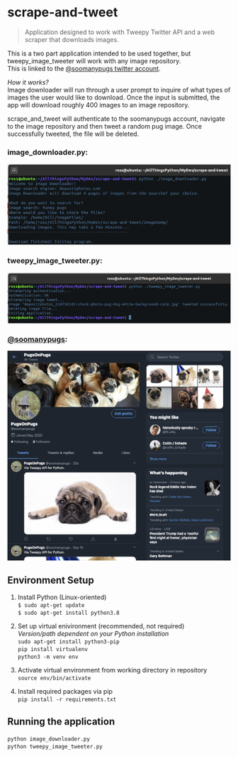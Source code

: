 # scrape-and-tweet
> Application designed to work with Tweepy Twitter API and a web scraper that downloads images. 

This is a two part application intended to be used together, but tweepy_image_tweeter will work with any image repository.  
This is linked to the [@soomanypugs twitter account][soomanypugs].

_How it works?_  
Image downloader will run through a user prompt to inquire of what types of images the user would like to download. Once the input is submitted, the app will download roughly 400 images to an image repository.  

scrape_and_tweet will authenticate to the soomanypugs account, navigate to the image repository and then tweet a random pug image. Once successfully tweeted, the file will be deleted.

### image_downloader.py:  
![](markdown-screenshots/screenshot1.png)  

### tweepy_image_tweeter.py:
![](markdown-screenshots/screenshot2.png)

### [@soomanypugs][soomanypugs]:  
![](markdown-screenshots/screenshot3.png)

## Environment Setup
1. Install Python (Linux-oriented)  
```$ sudo apt-get update```  
```$ sudo apt-get install python3.8```  

2. Set up virtual enivironment (recommended, not required)  
*Version/path dependent on your Python installation*  
```sudo apt-get install python3-pip```  
```pip install virtualenv```  
```python3 -m venv env```  

3. Activate virtual environment from working directory in repository  
```source env/bin/activate```  

4. Install required packages via pip  
```pip install -r requirements.txt```  

## Running the application  
```python image_downloader.py```  
```python tweepy_image_tweeter.py```  

<!-- Markdown link & img dfn's -->
[soomanypugs]:https://twitter.com/soomanypugs
